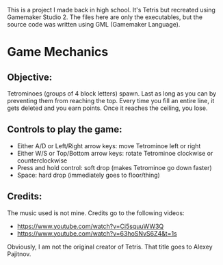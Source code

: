 This is a project I made back in high school. It's Tetris but recreated using Gamemaker Studio 2. 
The files here are only the executables, but the source code was written using GML (Gamemaker Language). 

# Game Mechanics

## Objective: 
Tetrominoes (groups of 4 block letters) spawn. Last as long as you can by preventing them from reaching the top. 
Every time you fill an entire line, it gets deleted and you earn points. Once it reaches the ceiling, you lose.

## Controls to play the game:
* Either A/D or Left/Right arrow keys: move Tetrominoe left or right
* Either W/S or Top/Bottom arrow keys: rotate Tetrominoe clockwise or counterclockwise
* Press and hold control: soft drop (makes Tetrominoe go down faster)
* Space: hard drop (immediately goes to floor/thing)

## Credits:
The music used is not mine. Credits go to the following videos:
* https://www.youtube.com/watch?v=Ci5squuWW3Q
* https://www.youtube.com/watch?v=63hoSNvS6Z4&t=1s

Obviously, I am not the original creator of Tetris. That title goes to Alexey Pajitnov. 
